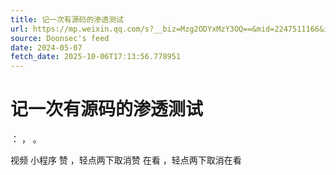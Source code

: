 ```yaml
---
title: 记一次有源码的渗透测试
url: https://mp.weixin.qq.com/s?__biz=Mzg2ODYxMzY3OQ==&mid=2247511166&idx=1&sn=0290eb97153513853eca567345df4e79
source: Doonsec's feed
date: 2024-05-07
fetch_date: 2025-10-06T17:13:56.778951
---
```


# 记一次有源码的渗透测试

：
，
。

视频
小程序
赞
，轻点两下取消赞
在看
，轻点两下取消在看